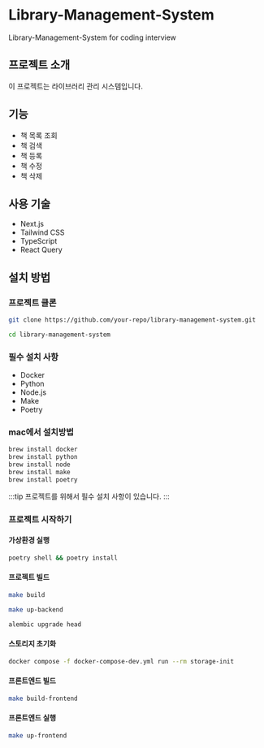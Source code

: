 # Library-Management-System

Library-Management-System for coding interview

## 프로젝트 소개

이 프로젝트는 라이브러리 관리 시스템입니다. 

## 기능

- 책 목록 조회
- 책 검색
- 책 등록
- 책 수정
- 책 삭제

## 사용 기술

- Next.js
- Tailwind CSS
- TypeScript
- React Query

## 설치 방법

### 프로젝트 클론

```bash
git clone https://github.com/your-repo/library-management-system.git
```

```bash
cd library-management-system
```

### 필수 설치 사항

- Docker
- Python
- Node.js
- Make
- Poetry

### mac에서 설치방법

```bash
brew install docker
brew install python
brew install node
brew install make
brew install poetry
```

:::tip
프로젝트를 위해서 필수 설치 사항이 있습니다.
:::

### 프로젝트 시작하기

#### 가상환경 실행

```bash
poetry shell && poetry install
```

#### 프로젝트 빌드

```bash
make build
```

```bash
make up-backend
```

```bash
alembic upgrade head
```

#### 스토리지 초기화

```bash
docker compose -f docker-compose-dev.yml run --rm storage-init
```

#### 프론트엔드 빌드

```bash
make build-frontend
```

#### 프론트엔드 실행

```bash
make up-frontend
```
